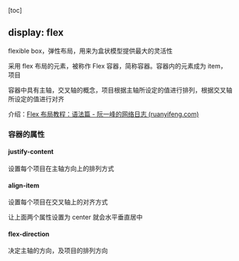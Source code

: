 [toc]

## display: flex

flexible box，弹性布局，用来为盒状模型提供最大的灵活性

采用 flex 布局的元素，被称作 Flex 容器，简称容器。容器内的元素成为 item，项目

容器中具有主轴，交叉轴的概念，项目根据主轴所设定的值进行排列，根据交叉轴所设定的值进行对齐

介绍：[Flex 布局教程：语法篇 - 阮一峰的网络日志 (ruanyifeng.com)](http://www.ruanyifeng.com/blog/2015/07/flex-grammar.html)

### 容器的属性

#### justify-content

设置每个项目在主轴方向上的排列方式

#### align-item

设置每个项目在交叉轴上的对齐方式

让上面两个属性设置为 center 就会水平垂直居中

#### flex-direction

决定主轴的方向，及项目的排列方向